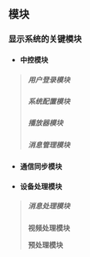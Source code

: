 ## 模块

### 显示系统的关键模块

* #### 中控模块

> ##### 用户登录模块
>
> ##### 系统配置模块
>
> ##### 播放器模块
>
> ##### 消息管理模块

* #### 通信同步模块
* #### 设备处理模块

> ##### **消息处理模块**
>
> **视频处理模块**
>
> **预处理模块**

##### 



